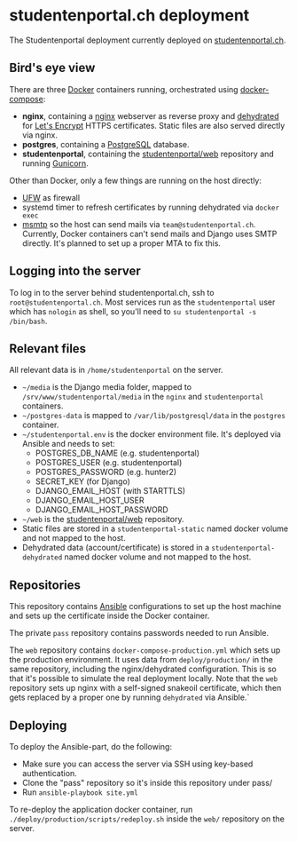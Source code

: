 # studentenportal.ch deployment

The Studentenportal deployment currently deployed on [studentenportal.ch](https://studentenportal.ch/).

## Bird's eye view

There are three [Docker](https://www.docker.com/) containers running,
orchestrated using [docker-compose](https://docs.docker.com/compose/):

- **nginx**, containing a [nginx](http://nginx.org/) webserver as reverse proxy
  and [dehydrated](https://github.com/dehydrated-io/dehydrated) for [Let's
  Encrypt](https://letsencrypt.org/) HTTPS certificates. Static files are also
  served directly via nginx.
- **postgres**, containing a [PostgreSQL](https://www.postgresql.org/) database.
- **studentenportal**, containing the
  [studentenportal/web](https://github.com/studentenportal/web) repository and
  running [Gunicorn](https://gunicorn.org/).

Other than Docker, only a few things are running on the host directly:

- [UFW](https://help.ubuntu.com/community/UFW) as firewall
- systemd timer to refresh certificates by running dehydrated via `docker exec`
- [msmtp](https://marlam.de/msmtp/) so the host can send mails via
  `team@studentenportal.ch`. Currently, Docker containers can't send mails and
  Django uses SMTP directly. It's planned to set up a proper MTA to fix this.
  
## Logging into the server

To log in to the server behind studentenportal.ch, ssh to
`root@studentenportal.ch`. Most services run as the `studentenportal` user which
has `nologin` as shell, so you'll need to `su studentenportal -s /bin/bash`.

## Relevant files

All relevant data is in `/home/studentenportal` on the server.

- `~/media` is the Django media folder, mapped to
  `/srv/www/studentenportal/media` in the `nginx` and `studentenportal`
  containers.
- `~/postgres-data` is mapped to `/var/lib/postgresql/data` in the `postgres`
  container.
- `~/studentenportal.env` is the docker environment file. It's deployed via
  Ansible and needs to set:
  * POSTGRES_DB_NAME (e.g. studentenportal)
  * POSTGRES_USER (e.g. studentenportal)
  * POSTGRES_PASSWORD (e.g. hunter2)
  * SECRET_KEY (for Django)
  * DJANGO_EMAIL_HOST (with STARTTLS)
  * DJANGO_EMAIL_HOST_USER
  * DJANGO_EMAIL_HOST_PASSWORD
- `~/web` is the [studentenportal/web](https://github.com/studentenportal/web)
  repository.
- Static files are stored in a `studentenportal-static` named docker volume and
  not mapped to the host.
- Dehydrated data (account/certificate) is stored in a
  `studentenportal-dehydrated` named docker volume and not mapped to the host.
  
## Repositories

This repository contains [Ansible](https://www.ansible.com/) configurations to
set up the host machine and sets up the certificate inside the Docker container.

The private `pass` repository contains passwords needed to run Ansible.
  
The `web` repository contains `docker-compose-production.yml` which sets up the
production environment. It uses data from `deploy/production/` in the same
repository, including the nginx/dehydrated configuration. This is so that it's
possible to simulate the real deployment locally. Note that the `web` repository
sets up nginx with a self-signed snakeoil certificate, which then gets replaced
by a proper one by running `dehydrated` via Ansible.`

## Deploying

To deploy the Ansible-part, do the following:

- Make sure you can access the server via SSH using key-based authentication.
- Clone the "pass" repository so it's inside this repository under pass/
- Run `ansible-playbook site.yml`

To re-deploy the application docker container, run
`./deploy/production/scripts/redeploy.sh` inside the `web/` repository on the
server.
